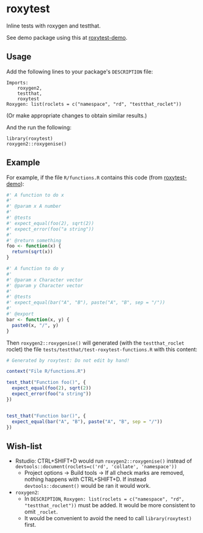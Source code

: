 # roxytest

Inline tests with roxygen and testthat.

See demo package using this at [roxytest-demo](https://github.com/mikldk/roxytest-demo).

## Usage

Add the following lines to your package's `DESCRIPTION` file:
```
Imports:
    roxygen2, 
    testthat,
    roxytest
Roxygen: list(roclets = c("namespace", "rd", "testthat_roclet"))
```
(Or make appropriate changes to obtain similar results.)

And the run the following:
```
library(roxytest)
roxygen2::roxygenise()
```
 

## Example

For example, if the file `R/functions.R` contains this code (from [roxytest-demo](https://github.com/mikldk/roxytest-demo)):

```r
#' A function to do x
#' 
#' @param x A number
#' 
#' @tests 
#' expect_equal(foo(2), sqrt(2))
#' expect_error(foo("a string"))
#' 
#' @return something
foo <- function(x) {
  return(sqrt(x))
}

#' A function to do y
#' 
#' @param x Character vector
#' @param y Character vector
#' 
#' @tests 
#' expect_equal(bar("A", "B"), paste("A", "B", sep = "/"))
#' 
#' @export
bar <- function(x, y) {
  paste0(x, "/", y)
}
```

Then `roxygen2::roxygenise()` will generated (with the `testthat_roclet` roclet) 
the file `tests/testthat/test-roxytest-functions.R` with this content:

```r
# Generated by roxytest: Do not edit by hand!

context("File R/functions.R")

test_that("Function foo()", {
  expect_equal(foo(2), sqrt(2))
  expect_error(foo("a string"))
})


test_that("Function bar()", {
  expect_equal(bar("A", "B"), paste("A", "B", sep = "/"))
})
```

## Wish-list

* Rstudio: CTRL+SHIFT+D would run `roxygen2::roxygenise()` instead of `devtools::document(roclets=c('rd', 'collate', 'namespace'))`
    + Project options -> Build tools -> If all check marks are removed, nothing happens with CTRL+SHIFT+D. If instead `devtools::document()` would be ran it would work.
* `roxygen2`: 
    + In `DESCRIPTION`, `Roxygen: list(roclets = c("namespace", "rd", "testthat_roclet"))` must be added. It would be more consistent to omit `_roclet`.
    + It would be convenient to avoid the need to call `library(roxytest)` first.



